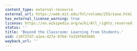 ```yaml
---
content_type: external-resource
external_url: https://web.mit.edu/fnl/volume/255/saxe.html
has_external_license_warning: true
license: https://en.wikipedia.org/wiki/All_rights_reserved
status: ''
title: 'Beyond the Classroom: Learning from Students.'
uid: c16f27d7-a1ea-427e-97b4-7a319f845685
wayback_url: ''
---
```

